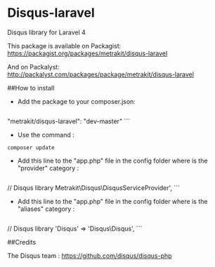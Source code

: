 Disqus-laravel
==============

Disqus library for Laravel 4

This package is available on Packagist:
https://packagist.org/packages/metrakit/disqus-laravel

And on Packalyst:
http://packalyst.com/packages/package/metrakit/disqus-laravel

##How to install

- Add the package to your composer.json:

    ```json
"metrakit/disqus-laravel": "dev-master"
    ```
    
- Use the command : 
```
composer update
```

- Add this line to the "app.php" file in the config folder where is the "provider" category :
    ```php 
// Disqus library
Metrakit\Disqus\DisqusServiceProvider',
    ```
- Add this line to the "app.php" file in the config folder where is the "aliases" category :    
    ```php 
// Disqus library
'Disqus'          => 'Disqus\Disqus',
    ```
    
##Credits

The Disqus team :
https://github.com/disqus/disqus-php
